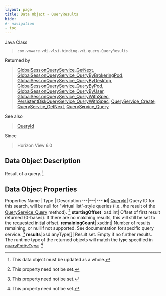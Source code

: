 ```yaml
---
layout: page
title: Data Object - QueryResults
hide:
#- navigation
- toc
---
```






Java Class
> `com.vmware.vdi.vlsi.binding.vdi.query.QueryResults`

Returned by
> [GlobalSessionQueryService_GetNext](vdi.users.GlobalSessionQueryService.md#getNext), [GlobalSessionQueryService_QueryByBrokeringPod](vdi.users.GlobalSessionQueryService.md#queryByBrokeringPod), [GlobalSessionQueryService_QueryByDesktop](vdi.users.GlobalSessionQueryService.md#queryByDesktop), [GlobalSessionQueryService_QueryByPod](vdi.users.GlobalSessionQueryService.md#queryByPod), [GlobalSessionQueryService_QueryByUser](vdi.users.GlobalSessionQueryService.md#queryByUser), [GlobalSessionQueryService_QueryWithSpec](vdi.users.GlobalSessionQueryService.md#queryWithSpec), [PersistentDiskQueryService_QueryWithSpec](vdi.resources.PersistentDiskQueryService.md#queryWithSpec), [QueryService_Create](vdi.query.QueryService.md#create), [QueryService_GetNext](vdi.query.QueryService.md#getNext), [QueryService_Query](vdi.query.QueryService.md#query)

See also
> [QueryId](vdi.entity.QueryId.md)

Since
> Horizon View 6.0


## Data Object Description

Result of a query.
 [^167]



## Data Object Properties
Properties
Name |  Type |  Description
---|---|---
**id**| [QueryId](vdi.entity.QueryId.md)|  Query ID for this search, will be null for "virtual list"-style queries (i.e., the result of the [QueryService_Query](vdi.query.QueryService.md#query) method). [^1]
**startingOffset**|  xsd:int|  Offset of first result returned (0-based). If there are no matching results, this will still be set to the requested initial offset.
**remainingCount**|  xsd:int|  Number of results remaining, or null if not supported. See documentation for specific query service. [^1]
**results**|  xsd:anyType[]|  Result set. Empty if no further results. The runtime type of the returned objects will match the type specified in [queryEntityType](vdi.query.QueryDefinition.md#queryEntityType). [^1]
 


 


[^1]: This property need not be set.
[^167]: This data object must be updated as a whole.